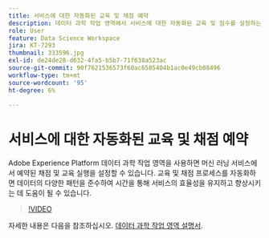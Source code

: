 ```yaml
---
title: 서비스에 대한 자동화된 교육 및 채점 예약
description: 데이터 과학 작업 영역에서 서비스에 대한 자동화된 교육 및 점수를 설정하는 방법에 대해 알아봅니다.
role: User
feature: Data Science Workspace
jira: KT-7293
thumbnail: 333596.jpg
exl-id: de24de28-d632-4fa5-b5b7-71f638a523ac
source-git-commit: 90f7621536573f60ac6585404b1ac0e49cb08496
workflow-type: tm+mt
source-wordcount: '95'
ht-degree: 6%

---
```


# 서비스에 대한 자동화된 교육 및 채점 예약

Adobe Experience Platform 데이터 과학 작업 영역을 사용하면 머신 러닝 서비스에서 예약된 채점 및 교육 실행을 설정할 수 있습니다. 교육 및 채점 프로세스를 자동화하면 데이터의 다양한 패턴을 준수하여 시간을 통해 서비스의 효율성을 유지하고 향상시키는 데 도움이 될 수 있습니다.

>[!VIDEO](https://video.tv.adobe.com/v/333596?quality=12&learn=on)

자세한 내용은 다음을 참조하십시오. [데이터 과학 작업 영역 설명서](https://experienceleague.adobe.com/docs/experience-platform/data-science-workspace/home.html?lang=ko-KR).